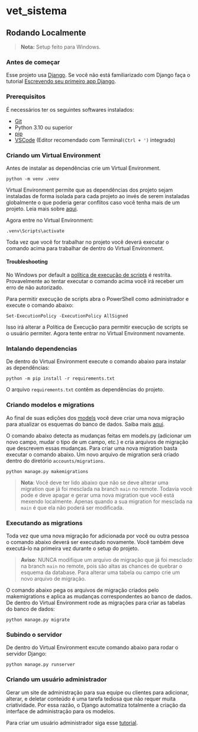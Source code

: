 # vet_sistema

## Rodando Localmente

> **Nota:** Setup feito para Windows.


### Antes de começar

Esse projeto usa [Django](https://www.djangoproject.com/). Se você não está familiarizado com Django
faça o tutorial [Escrevendo seu primeiro app Django](https://docs.djangoproject.com/pt-br/5.1/intro/tutorial01/).

### Prerequisitos

É necessários ter os seguintes softwares instalados:

- [Git](https://git-scm.com/downloads)
- Python 3.10 ou superior
- [pip](https://pip.pypa.io/en/stable/getting-started/)
- [VSCode](https://code.visualstudio.com/) (Editor recomendado com Terminal`(Ctrl + ')` integrado)


### Criando um Virtual Environment
Antes de instalar as dependências crie um Virtual Environment.

```shell
python -m venv .venv
```

Virtual Environment permite que as dependências dos projeto sejam instaladas de forma isolada para cada projeto ao invés de serem
instaladas globalmente o que poderia gerar conflitos caso você tenha mais de um projeto. Leia mais sobre [aqui](https://docs.python.org/3/library/venv.html).

Agora entre no Virtual Environment:

```shell
.venv\Scripts\activate
```

Toda vez que você for trabalhar no projeto você deverá executar o comando acima para trabalhar de dentro do Virtual Environment.

#### Troubleshooting

No Windows por default a [política de execução de scripts](https://learn.microsoft.com/pt-br/powershell/module/microsoft.powershell.core/about/about_execution_policies?view=powershell-7.4) é restrita. Provavelmente ao tentar executar o comando acima você irá receber um erro de não autorizado.

Para permitir execução de scripts abra o PowerShell como administrador e execute o comando abaixo:

```shell
Set-ExecutionPolicy -ExecutionPolicy AllSigned
```

Isso irá alterar a Política de Execução para permitir execução de scripts se o usuário permiter. Agora tente entrar no Virtual Environment novamente.

### Intalando dependencias
De dentro do Virtual Environment execute o comando abaixo para instalar as dependências:

```shell
python -m pip install -r requirements.txt
```

O arquivo `requirements.txt` contêm as dependências do projeto.

### Criando modelos e migrations
Ao final de suas edições dos [models](accounts/models.py) você deve criar uma nova migração para atualizar os esquemas do banco de dados.
Saiba mais [aqui](https://docs.djangoproject.com/pt-br/5.1/intro/tutorial02/#creating-models).

O comando abaixo detecta as mudanças feitas em models.py (adicionar um novo campo, mudar o tipo de um campo, etc.) e cria arquivos de migração que descrevem essas mudanças. Para criar uma nova migration basta executar o comando abaixo. Um novo arquivo de migration será criado dentro do diretório `accounts/migrations`.

```shell
python manage.py makemigrations 
```

> **Nota**: Você deve ter lido abaixo que não se deve alterar uma migration que já foi mesclada na branch `main` no remote.
Todavia você pode e deve apagar e gerar uma nova migration que você está mexendo localmente. Apenas quando a sua migration
for mesclada na `main` é que ela não poderá ser modificada.

### Executando as migrations
Toda vez que uma nova migração for adicionada por você ou outra pessoa o comando abaixo deverá ser executado novamente.
Você também deve executá-lo na primeira vez durante o setup do projeto.

> **Aviso**: NUNCA modifique um arquivo de migração que já foi mesclado na branch `main` no remote, pois
são altas as chances de quebrar o esquema da database. Para alterar uma tabela ou campo crie um novo arquivo de migração.

O comando abaixo pega os arquivos de migração criados pelo makemigrations e aplica as mudanças correspondentes ao banco de dados. De dentro do Virtual Environment rode as migrações para criar as tabelas do banco de dados:

```shell
python manage.py migrate
```

### Subindo o servidor
De dentro do Virtual Environment excute comando abaixo para rodar o servidor Django:

```shell
python manage.py runserver
```

### Criando um usuário administrador
Gerar um site de administração para sua equipe ou clientes para adicionar, alterar, e deletar conteúdo é uma tarefa tediosa que não requer muita criatividade. Por essa razão, o Django automatiza totalmente a criação da interface de administração para os modelos.

Para criar um usuário administrador siga esse [tutorial](https://docs.djangoproject.com/pt-br/5.1/intro/tutorial02/#creating-an-admin-user).

